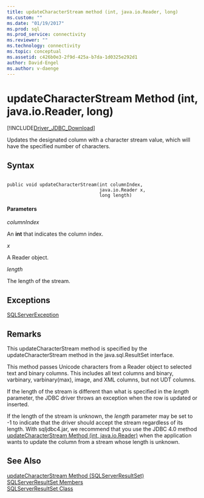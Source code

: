 ```yaml
---
title: updateCharacterStream method (int, java.io.Reader, long)
ms.custom: ""
ms.date: "01/19/2017"
ms.prod: sql
ms.prod_service: connectivity
ms.reviewer: ""
ms.technology: connectivity
ms.topic: conceptual
ms.assetid: c426b0e3-2f9d-425a-b7da-1d0325e292d1
author: David-Engel
ms.author: v-daenge
---
```

# updateCharacterStream Method (int, java.io.Reader, long)
[!INCLUDE[Driver_JDBC_Download](../../../includes/driver_jdbc_download.md)]

  Updates the designated column with a character stream value, which will have the specified number of characters.  
  
## Syntax  
  
```  
  
public void updateCharacterStream(int columnIndex,  
                                  java.io.Reader x,  
                                  long length)  
```  
  
#### Parameters  
 *columnIndex*  
  
 An **int** that indicates the column index.  
  
 *x*  
  
 A Reader object.  
  
 *length*  
  
 The length of the stream.  
  
## Exceptions  
 [SQLServerException](../../../connect/jdbc/reference/sqlserverexception-class.md)  
  
## Remarks  
 This updateCharacterStream method is specified by the updateCharacterStream method in the java.sql.ResultSet interface.  
  
 This method passes Unicode characters from a Reader object to selected text and binary columns. This includes all text columns and binary, varbinary, varbinary(max), image, and XML columns, but not UDT columns.  
  
 If the length of the stream is different than what is specified in the *length* parameter, the JDBC driver throws an exception when the row is updated or inserted.  
  
 If the length of the stream is unknown, the *length* parameter may be set to -1 to indicate that the driver should accept the stream regardless of its length. With sqljdbc4.jar, we recommend that you use the JDBC 4.0 method [updateCharacterStream Method &#40;int, java.io.Reader&#41;](../../../connect/jdbc/reference/updatecharacterstream-method-int-java-io-reader.md) when the application wants to update the column from a stream whose length is unknown.  
  
## See Also  
 [updateCharacterStream Method &#40;SQLServerResultSet&#41;](../../../connect/jdbc/reference/updatecharacterstream-method-sqlserverresultset.md)   
 [SQLServerResultSet Members](../../../connect/jdbc/reference/sqlserverresultset-members.md)   
 [SQLServerResultSet Class](../../../connect/jdbc/reference/sqlserverresultset-class.md)  
  
  
